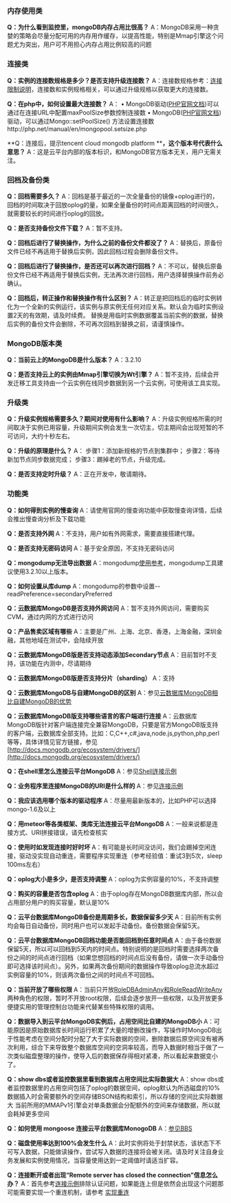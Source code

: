 ###  内存使用类
**Q：为什么看到监控里，mongoDB内存占用比很高？**
A：MongoDB采用一种贪婪的策略会尽量分配可用的内存用作缓存，以提高性能，特别是Mmap引擎这个问题尤为突出，用户可不用担心内存占用比例较高的问题

###  连接类
**Q：实例的连接数规格是多少？是否支持升级连接数？**
A：连接数规格参考：[连接限制说明](/document/product/240/622)，连接数和实例规格相关，可以通过升级规格以获取更大的连接数。

**Q：在php中，如何设置最大连接数？**
A：
•	MongoDB驱动([PHP官网文档](http://php.net/manual/en/set.mongodb.php))可以通过在连接URL中配置maxPoolSize参数控制连接数
•	MongoDB([PHP官网文档](http://php.net/manual/en/set.mongodb.php)) 驱动，可以通过Mongo::setPoolSize() 方法设置连接数http://php.net/manual/en/mongopool.setsize.php

**Q：连接后，提示tencent cloud mongodb platform ****，这个版本号代表什么意思？**
A：这是云平台内部的版本标识，和MongoDB官方版本无关，用户无需关注。


### 回档及备份类
**Q：回档需要多久？**
A：回档是基于最近的一次全量备份的镜像+oplog进行的，回档的时间取决于回放oplog的量，如果全量备份的时间点距离回档的时间很久，就需要较长的时间进行oplog的回放。

**Q：是否支持备份文件下载？**
A：暂不支持。

**Q：回档后进行了替换操作，为什么之前的备份文件都没了？**
A：替换后，原备份文件已经不再适用于替换后实例，因此回档过程会删除备份文件。

**Q：回档后进行了替换操作，是否还可以再次进行回档？**
A：不可以，替换后原备份文件已经不再适用于替换后实例，无法再次进行回档，用户选择替换操作前务必确认。

**Q：回档后，转正操作和替换操作有什么区别？**
A：转正是把回档后的临时实例转化为一个全新的实例运行，该实例与原实例无任何对应关系。默认会为临时实例设置2天的有效期，请及时续费。
替换是用临时实例数据覆盖当前实例的数据，替换后实例的备份文件会删除，不可再次回档到替换之前，请谨慎操作。


### MongoDB版本类
**Q：当前云上的MongoDB是什么版本？**
A：3.2.10

**Q：是否支持云上的实例由Mmap引擎切换为Wt引擎？**
A：暂不支持，后续会开发迁移工具支持由一个云实例在线同步数据到另一个云实例，可使用该工具实现。

### 升级类
**Q：升级实例规格需要多久？期间对使用有什么影响？**
A：升级实例规格所需的时间取决于实例已用容量，升级期间实例会发生一次切主，切主期间会出现短暂的不可访问，大约十秒左右。

**Q：升级的原理是什么？**
A：
步骤1：添加新规格的节点到集群中；
步骤2：等待新加节点同步数据完成；
步骤3：踢掉老的节点，升级完成。

**Q：是否支持定时升级？**
A：正在开发中，敬请期待。


### 功能类
**Q：如何得到实例的慢查询**
A：请使用官网的慢查询功能中获取慢查询详情，后续会推出慢查询分析及下载功能

**Q：是否支持外网**
A：不支持，用户如有外网需求，需要直接搭建代理。

**Q：是否支持无密码访问**
A：基于安全原因，不支持无密码访问


**Q：mongodump无法导出数据**
A：mongodump[使用参考](/document/product/240/5321)，mongodump工具建议使用3.2.10以上版本。

**Q：如何设置从库dump**
A：mongodump的参数中设置--readPreference=secondaryPreferred


**Q：云数据库MongoDB是否支持外网访问**
A：暂不支持外网访问，需要购买CVM，通过内网的方式进行访问

**Q：产品售卖区域有哪些**
A：主要是广州、上海、北京、香港，上海金融，深圳金融，其他地域在测试中，会陆续开放

**Q：云数据库MongoDB版是否支持动态添加Secondary节点**
A：目前暂时不支持，该功能在内测中，尽请期待

**Q：云数据库MongoDB版是否支持分片（sharding）**
A：支持

**Q：云数据库MongoDB与自建MongoDB的区别**
A：参见[云数据库MongoDB相比自建MongoDB的优势 ](/doc/product/240/%E4%BA%A7%E5%93%81%E4%BC%98%E5%8A%BF)

**Q：云数据库MongoDB版支持哪些语言的客户端进行连接**
A：云数据库MongoDB版针对客户端连接完全兼容MongoDB，只要是官方MongoDB版支持的客户端，云数据库全部支持。比如：C,C++,c#,java,node.js,python,php,perl等等，具体详情见官方链接，参见[http://docs.mongodb.org/ecosystem/drivers/](http://docs.mongodb.org/ecosystem/drivers/)

**Q：在shell里怎么连接云平台MongoDB**
A：参见[Shell连接示例](/doc/product/240/3978)

**Q：业务程序里连接MongoDB的URI是什么样的**
A：参见[连接示例](/doc/product/240/3563)

**Q：我应该选用哪个版本的驱动程序**
A：尽量用最新版本的，比如PHP可以选择mongo-1.6及以上

**Q：用meteor等各类框架、类库无法连接云平台MongoDB**
A：一般来说都是连接方式、URI拼接错误，请先检查核实

**Q：使用时如发现连接时好时坏**
A：有可能是长时间没访问，我们会踢掉空闲连接，驱动没实现自动重连，需要程序实现重连（参考经验值：重试3到5次，sleep 100ms左右）

**Q：oplog大小是多少，是否支持调整**
A：oplog为实例容量的10%，不支持调整

**Q：购买的容量是否包含oplog**
A：由于oplog存在MongoDB数据库内部，所以会占用部分用户的购买容量，默认是10%
 
**Q：云平台数据库MongoDB备份是周期多长，数据保留多少天**
A：目前所有实例均会每日自动备份，同时用户也可以发起手动备份。备份数据会保留5天。

**Q：云平台数据库MongoDB回档功能是否能回档到任意时间点**
A：由于备份数据保留5天，所以可以回档到5天内的时间点。特别说明的是回档时需要选择两次备份之间的时间点进行回档（如果您想回档的时间点后没有备份，请做一次手动备份即可选择该时间点）。另外，如果两次备份期间的数据操作导致oplog总流水超过实例容量的10%，则该两次备份之间的时间点不可回档。

**Q：当前开放了哪些权限**
A：当前只开放[RoleDBAdminAny和RoleReadWriteAny](http://docs.mongodb.org/v3.0/reference/built-in-roles/)两种角色的权限，暂时不开放root权限，后续会逐步放开一些权限，以及开放更多便捷实用的管理控制台功能来代替某些特殊权限的调用。

**Q：数据导入到云平台MongoDB实例后，占用空间比自建的MongoDB小**
A：可能原因是原始数据库长时间运行积累了大量的增删改操作，写操作时MongoDB出于性能考虑在空间分配时分配了大于实际数据的空间，删除数据后原空间没有被再次利用，综合下来导致整个数据库空间的空洞率较高，而导入数据时相当于做了一次类似磁盘整理的操作，使导入后的数据保存得相对紧凑，所以看起来数据变小了。

**Q：show dbs或者监控数据里看到数据库占用空间比实际数据大**
A：show dbs或者监控数据里的占用空间包括了oplog的数据空间，oplog默认为所选磁盘的10%
数据插入时会需要额外的空间存储BSON结构和索引，所以存储的空间比实际数据大
当前所用的MMAPv1引擎会对单条数据会分配额外的空间来存储数据，所以就会耗掉更多空间

**Q：如何使用 mongoose 连接云平台数据库MonogoDB**
A：[参见BBS](http://bbs.qcloud.com/thread-17852-1-1.html)

**Q：磁盘使用率达到100%会发生什么**
A：此时实例将处于封禁状态，该状态下不可写入数据，只能做读操作，尝试写入数据的连接将会被关闭。请及时关注自身业务发展和实例使用情况，当容量使用达到一定阈值时请适当扩容。

**Q：连接断开或者出现“Remote server has closed the connection”信息怎么办？**
A：首先参考[连接示例](/doc/product/240/3563)排除认证问题，如果能连上但是依然会出现这个问题那可能需要实现一个重连机制，请参考 [实现重连](/doc/product/240/4980)
